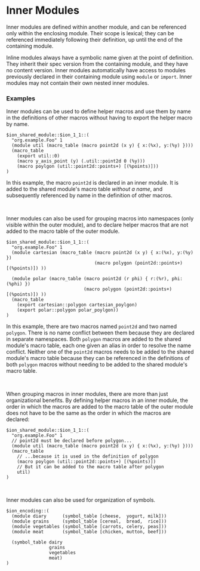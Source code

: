 # Inner Modules

Inner modules are defined within another module, and can be referenced only within the enclosing module.
Their scope is lexical; they can be referenced immediately following their definition, up until the end of the containing module.

Inline modules always have a symbolic name given at the point of definition.
They inherit their spec version from the containing module, and they have no content version.
Inner modules automatically have access to modules previously declared in their containing module using `module` or `import`.
Inner modules may not contain their own nested inner modules.

### Examples

Inner modules can be used to define helper macros and use them by name in the definitions of other macros without 
having to export the helper macro by name.
```ion
$ion_shared_module::$ion_1_1::(
  "org.example.Foo" 1
  (module util (macro_table (macro point2d (x y) { x:(%x), y:(%y) })))
  (macro_table
    (export util::0)
    (macro y_axis_point (y) (.util::point2d 0 (%y)))
    (macro poylgon (util::point2d::points+) [(%points)]))
)
```
In this example, the macro `point2d` is declared in an inner module.
It is added to the shared module's macro table _without a name_, and subsequently referenced by name in the definition
of other macros.

<br/>

Inner modules can also be used for grouping macros into namespaces (only visible within the outer module), and to declare
helper macros that are not added to the macro table of the outer module.
```ion
$ion_shared_module::$ion_1_1::(
  "org.example.Foo" 1
  (module cartesian (macro_table (macro point2d (x y) { x:(%x), y:(%y) })
                                 (macro polygon (point2d::points+) [(%points)]) ))

  (module polar (macro_table (macro point2d (r phi) { r:(%r), phi:(%phi) })
                             (macro polygon (point2d::points+) [(%points)]) ))
  (macro_table
    (export cartesian::polygon cartesian_poylgon)
    (export polar::polygon polar_poylgon))
)
```
In this example, there are two macros named `point2d` and two named `polygon`.
There is no name conflict between them because they are declared in separate namespaces.
Both `polygon` macros are added to the shared module's macro table, each one given an alias in order to resolve the name conflict.
Neither one of the `point2d` macros needs to be added to the shared module's macro table because they can be referenced
in the definitions of both `polygon` macros without needing to be added to the shared module's macro table.

<br/>

When grouping macros in inner modules, there are more than just organizational benefits.
By defining helper macros in an inner module, the order in which the macros are added to the macro table of the outer module does not have to be the same as the order in which the macros are declared:
```ion
$ion_shared_module::$ion_1_1::(
  "org.example.Foo" 1
  // point2d must be declared before polygon...
  (module util (macro_table (macro point2d (x y) { x:(%x), y:(%y) })))
  (macro_table
    // ...because it is used in the definition of polygon
    (macro poylgon (util::point2d::points+) [(%points)])
    // But it can be added to the macro table after polygon
    util)
)
```

<br/>

Inner modules can also be used for organization of symbols.
```ion
$ion_encoding::(
  (module diary      (symbol_table [cheese,  yogurt, milk]))
  (module grains     (symbol_table [cereal,  bread,  rice]))
  (module vegetables (symbol_table [carrots, celery, peas]))
  (module meat       (symbol_table [chicken, mutton, beef]))
  
  (symbol_table dairy 
                grains 
                vegetables 
                meat)
)
```